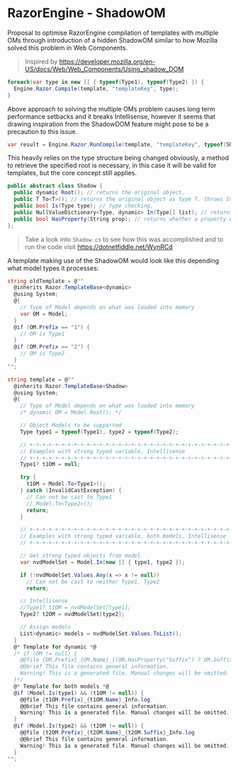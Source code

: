 # RazorEngine - ShadowOM
Proposal to optimise RazorEngine compilation of templates with multiple OMs
through introduction of a hidden ShadowOM similar to how Mozilla solved this problem in Web Components.
>Inspired by https://developer.mozilla.org/en-US/docs/Web/Web_Components/Using_shadow_DOM
```csharp
foreach(var type in new [] { typeof(Type1), typeof(Type2) }) {
  Engine.Razor.Compile(template, "templateKey", type);
}
```
Above approach to solving the multiple OMs problem causes long term performance setbacks and it breaks Intellisense,
however it seems that drawing inspiration from the ShadowDOM feature might pose to be a precaution to this issue.
```csharp
var result = Engine.Razor.RunCompile(template, "templateKey", typeof(Shadow), type1OM);
```
This heavily relies on the type structure being changed obviously, a method to retrieve the specified root is necessary,
in this case it will be valid for templates, but the core concept still applies. 

```csharp
public abstract class Shadow {
  public dynamic Root(); // returns the original object.
  public T To<T>(); // returns the original object as type T. throws InvalidCastException
  public bool Is(Type type); // type checking.
  public NullValueDictionary<Type, dynamic> In(Type[] list); // returns collection with matching type.
  public bool HasProperty(String prop); // returns whether a property exists.
};
```

>Take a look into <code>Shadow.cs</code> to see how this was accomplished and to run the code visit https://dotnetfiddle.net/WynRCd

A template making use of the ShadowOM
would look like this depending what model types it processes:
```csharp
string oldTemplate = @""
  @inherits Razor.TemplateBase<dynamic>
  @using System;
  @{
    // Type of Model depends on what was loaded into memory
    var OM = Model;
  }
  @if (OM.Prefix == "1") {
    // OM is Type1
  }
  @if (OM.Prefix == "2") {
    // OM is Type2
  }
"";

string template = @""
  @inherits Razor.TemplateBase<Shadow>
  @using System;
  @{
    // Type of Model depends on what was loaded into memory
    /* dynamic OM = Model.Root(); */

    // Object Models to be supported
    Type type1 = typeof(Type1), type2 = typeof(Type2);

    // +-+-+-+-+-+-+-+-+-+-+-+-+-+-+-+-+-+-+-+-+-+-+-+-+-+-+-+-+-+-+-+-+-+-+-+-+-+-+-+-+-+-+-+-+-+-+-+-+-+
    // Examples with strong typed variable, Intellisense
    // +-+-+-+-+-+-+-+-+-+-+-+-+-+-+-+-+-+-+-+-+-+-+-+-+-+-+-+-+-+-+-+-+-+-+-+-+-+-+-+-+-+-+-+-+-+-+-+-+-+
    Type1? t1OM = null;

    try {
      t1OM = Model.To<Type1>();
    } catch (InvalidCastException) {
      // Can not be cast to Type1
      // Model.To<Type2>();
      return;
    }

    // +-+-+-+-+-+-+-+-+-+-+-+-+-+-+-+-+-+-+-+-+-+-+-+-+-+-+-+-+-+-+-+-+-+-+-+-+-+-+-+-+-+-+-+-+-+-+-+-+-+
    // Examples with strong typed variable, both models, Intellisense
    // +-+-+-+-+-+-+-+-+-+-+-+-+-+-+-+-+-+-+-+-+-+-+-+-+-+-+-+-+-+-+-+-+-+-+-+-+-+-+-+-+-+-+-+-+-+-+-+-+-+

    // Get strong typed objects from model
    var nvdModelSet = Model.In(new [] { type1, type2 });

    if (!nvdModelSet.Values.Any(x => x != null))
      // Can not be cast to neither Type1, Type2
      return;

    // Intellisense
    //Type1? t1OM = nvdModelSet[type1];
    Type2? t2OM = nvdModelSet[type2];

    // Assign models
    List<dynamic> models = nvdModelSet.Values.ToList();
  }
  @* Template for dynamic *@
  /* if (OM != null) {
    @@file {OM.Prefix}_{OM.Name}_{(OM.HasProperty("Suffix") ? OM.Suffix + "_" : "")}Info.log
    @@brief This file contains general information.
    Warning! This is a generated file. Manual changes will be omitted.
  }*/
  @* Template for both models *@
  @if (Model.Is(type1) && (t1OM != null)) {
    @@file {t1OM.Prefix}_{t1OM.Name}_Info.log
    @@brief This file contains general information.
    Warning! This is a generated file. Manual changes will be omitted.
  }
  @if (Model.Is(type2) && (t2OM != null)) {
    @@file {t2OM.Prefix}_{t2OM.Name}_{t2OM.Suffix}_Info.log
    @@brief This file contains general information.
    Warning! This is a generated file. Manual changes will be omitted.
  }
"";
```
